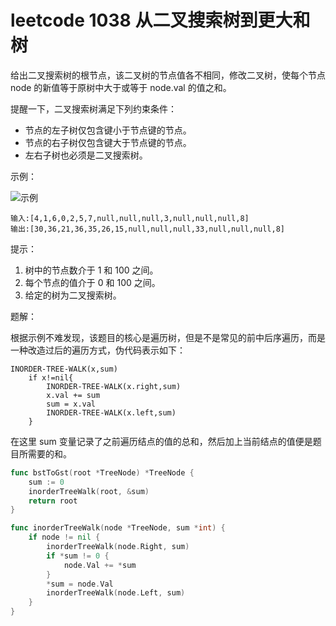 # leetcode 1038 从二叉搜索树到更大和树

给出二叉搜索树的根节点，该二叉树的节点值各不相同，修改二叉树，使每个节点 node 的新值等于原树中大于或等于 node.val 的值之和。

提醒一下，二叉搜索树满足下列约束条件：

- 节点的左子树仅包含键小于节点键的节点。
- 节点的右子树仅包含键大于节点键的节点。
- 左右子树也必须是二叉搜索树。

示例：

![示例](https://cnymw.github.io/GolangStudy/docs/img/数据结构-二叉树-示例1.png)

```text
输入:[4,1,6,0,2,5,7,null,null,null,3,null,null,null,8]
输出:[30,36,21,36,35,26,15,null,null,null,33,null,null,null,8]
```

提示：

1. 树中的节点数介于 1 和 100 之间。
2. 每个节点的值介于 0 和 100 之间。
3. 给定的树为二叉搜索树。

题解：

根据示例不难发现，该题目的核心是遍历树，但是不是常见的前中后序遍历，而是一种改造过后的遍历方式，伪代码表示如下：

```text
INORDER-TREE-WALK(x,sum)
    if x!=nil{
    	INORDER-TREE-WALK(x.right,sum)
    	x.val += sum
    	sum = x.val
    	INORDER-TREE-WALK(x.left,sum)
    }
```

在这里 sum 变量记录了之前遍历结点的值的总和，然后加上当前结点的值便是题目所需要的和。

```go
func bstToGst(root *TreeNode) *TreeNode {
    sum := 0
    inorderTreeWalk(root, &sum)
    return root
}

func inorderTreeWalk(node *TreeNode, sum *int) {
    if node != nil {
        inorderTreeWalk(node.Right, sum)
        if *sum != 0 {
            node.Val += *sum
        }
        *sum = node.Val
        inorderTreeWalk(node.Left, sum)
    }
}
```
